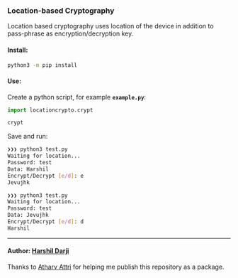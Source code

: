 ### Location-based Cryptography

Location based cryptography uses location of the device in addition to pass-phrase as encryption/decryption key.

#### Install:
```bash
python3 -m pip install
```

#### Use:
Create a python script, for example **`example.py`**:
```python
import locationcrypto.crypt

crypt
```
Save and run:
```bash
❯❯❯ python3 test.py
Waiting for location...
Password: test
Data: Harshil
Encrypt/Decrypt [e/d]: e
Jevujhk
```
```bash
❯❯❯ python3 test.py
Waiting for location...
Password: test
Data: Jevujhk
Encrypt/Decrypt [e/d]: d
Harshil
```

---
#### Author: [Harshil Darji](https://github.com/harshildarji)

Thanks to [Atharv Attri](https://github.com/Atharv-Attri) for helping me publish this repository as a package.